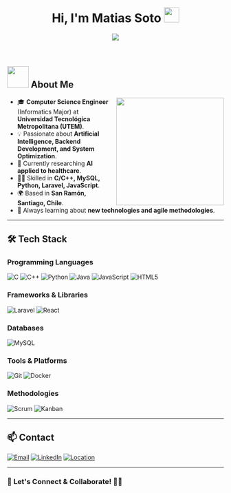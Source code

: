 <h1 align="center">Hi, I'm Matias Soto <img src="https://media.giphy.com/media/hvRJCLFzcasrR4ia7z/giphy.gif" width="35"></h1>

<p align="center">
  <a href="https://git.io/typing-svg">
    <img src="https://readme-typing-svg.herokuapp.com?font=Architects+Daughter&color=7AF79A&size=30&duration=4000&pause=2000&lines=Hey!+I'm+Matias!;Computer+Science+Engineer;Passionate+about+AI+and+Backend" />
  </a>
</p>

<br>

## <picture><img src="https://github.com/7oSkaaa/7oSkaaa/blob/main/Images/about_me.gif?raw=true" width="50px"></picture> About Me

<picture> 
  <img align="right" src="https://github.com/7oSkaaa/7oSkaaa/blob/main/Images/Right_Side.gif?raw=true" width="250px">
</picture>

- 🎓 **Computer Science Engineer** (Informatics Major) at **Universidad Tecnológica Metropolitana (UTEM)**.
- 💡 Passionate about **Artificial Intelligence, Backend Development, and System Optimization**.
- 🔬 Currently researching **AI applied to healthcare**.
- 👨‍💻 Skilled in **C/C++, MySQL, Python, Laravel, JavaScript**.
- 🌍 Based in **San Ramón, Santiago, Chile**.
- 🌱 Always learning about **new technologies and agile methodologies**.

---

## 🛠️ Tech Stack

### **Programming Languages**
![C](https://img.shields.io/badge/C-00599C?style=for-the-badge&logo=c&logoColor=white)
![C++](https://img.shields.io/badge/C%2B%2B-00599C?style=for-the-badge&logo=c%2B%2B&logoColor=white)
![Python](https://img.shields.io/badge/Python-3776AB?style=for-the-badge&logo=python&logoColor=white)
![Java](https://img.shields.io/badge/Java-ED8B00?style=for-the-badge&logo=java&logoColor=white)
![JavaScript](https://img.shields.io/badge/JavaScript-F7DF1E?style=for-the-badge&logo=javascript&logoColor=black)
![HTML5](https://img.shields.io/badge/HTML5-E34F26?style=for-the-badge&logo=html5&logoColor=white)

### **Frameworks & Libraries**
![Laravel](https://img.shields.io/badge/Laravel-FF2D20?style=for-the-badge&logo=laravel&logoColor=white)
![React](https://img.shields.io/badge/React-61DAFB?style=for-the-badge&logo=react&logoColor=black)

### **Databases**
![MySQL](https://img.shields.io/badge/MySQL-4479A1?style=for-the-badge&logo=mysql&logoColor=white)

### **Tools & Platforms**
![Git](https://img.shields.io/badge/Git-F05032?style=for-the-badge&logo=git&logoColor=white)
![Docker](https://img.shields.io/badge/Docker-2496ED?style=for-the-badge&logo=docker&logoColor=white)

### **Methodologies**
![Scrum](https://img.shields.io/badge/Scrum-00ADD8?style=for-the-badge&logo=scrumalliance&logoColor=white)
![Kanban](https://img.shields.io/badge/Kanban-3DDC84?style=for-the-badge&logo=kanban&logoColor=white)

---

## 📫 Contact
[![Email](https://img.shields.io/badge/Email-D14836?style=for-the-badge&logo=gmail&logoColor=white)](mailto:mmsotoduran@gmail.com)
[![LinkedIn](https://img.shields.io/badge/LinkedIn-0077B5?style=for-the-badge&logo=linkedin&logoColor=white)](https://www.linkedin.com/in/matias-ignacio-soto-duran/)
[![Location](https://img.shields.io/badge/Location-Santiago,%20Chile-2E86C1?style=for-the-badge&logo=googlemaps&logoColor=white)](https://www.google.com/maps?q=Santiago,+Chile)

---

### 🚀 **Let's Connect & Collaborate!** 👨‍💻
